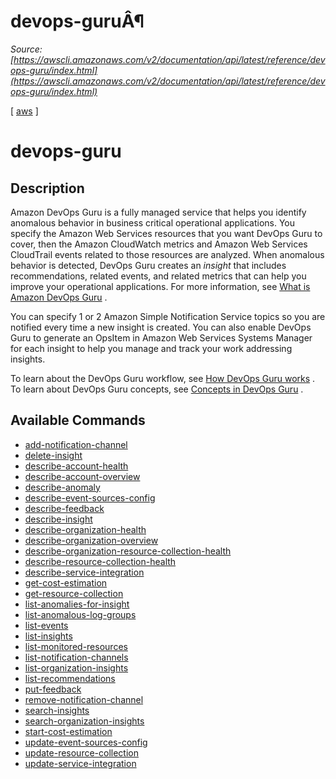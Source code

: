 # devops-guruÂ¶

*Source: [https://awscli.amazonaws.com/v2/documentation/api/latest/reference/devops-guru/index.html](https://awscli.amazonaws.com/v2/documentation/api/latest/reference/devops-guru/index.html)*

[ [aws](https://awscli.amazonaws.com/v2/documentation/api/latest/reference/index.html#cli-aws) ]

# devops-guru

## Description

Amazon DevOps Guru is a fully managed service that helps you identify anomalous behavior in business critical operational applications. You specify the Amazon Web Services resources that you want DevOps Guru to cover, then the Amazon CloudWatch metrics and Amazon Web Services CloudTrail events related to those resources are analyzed. When anomalous behavior is detected, DevOps Guru creates an *insight* that includes recommendations, related events, and related metrics that can help you improve your operational applications. For more information, see [What is Amazon DevOps Guru](https://docs.aws.amazon.com/devops-guru/latest/userguide/welcome.html) .

You can specify 1 or 2 Amazon Simple Notification Service topics so you are notified every time a new insight is created. You can also enable DevOps Guru to generate an OpsItem in Amazon Web Services Systems Manager for each insight to help you manage and track your work addressing insights.

To learn about the DevOps Guru workflow, see [How DevOps Guru works](https://docs.aws.amazon.com/devops-guru/latest/userguide/welcome.html#how-it-works) . To learn about DevOps Guru concepts, see [Concepts in DevOps Guru](https://docs.aws.amazon.com/devops-guru/latest/userguide/concepts.html) .

## Available Commands

- [add-notification-channel](https://awscli.amazonaws.com/v2/documentation/api/latest/reference/devops-guru/add-notification-channel.html)
- [delete-insight](https://awscli.amazonaws.com/v2/documentation/api/latest/reference/devops-guru/delete-insight.html)
- [describe-account-health](https://awscli.amazonaws.com/v2/documentation/api/latest/reference/devops-guru/describe-account-health.html)
- [describe-account-overview](https://awscli.amazonaws.com/v2/documentation/api/latest/reference/devops-guru/describe-account-overview.html)
- [describe-anomaly](https://awscli.amazonaws.com/v2/documentation/api/latest/reference/devops-guru/describe-anomaly.html)
- [describe-event-sources-config](https://awscli.amazonaws.com/v2/documentation/api/latest/reference/devops-guru/describe-event-sources-config.html)
- [describe-feedback](https://awscli.amazonaws.com/v2/documentation/api/latest/reference/devops-guru/describe-feedback.html)
- [describe-insight](https://awscli.amazonaws.com/v2/documentation/api/latest/reference/devops-guru/describe-insight.html)
- [describe-organization-health](https://awscli.amazonaws.com/v2/documentation/api/latest/reference/devops-guru/describe-organization-health.html)
- [describe-organization-overview](https://awscli.amazonaws.com/v2/documentation/api/latest/reference/devops-guru/describe-organization-overview.html)
- [describe-organization-resource-collection-health](https://awscli.amazonaws.com/v2/documentation/api/latest/reference/devops-guru/describe-organization-resource-collection-health.html)
- [describe-resource-collection-health](https://awscli.amazonaws.com/v2/documentation/api/latest/reference/devops-guru/describe-resource-collection-health.html)
- [describe-service-integration](https://awscli.amazonaws.com/v2/documentation/api/latest/reference/devops-guru/describe-service-integration.html)
- [get-cost-estimation](https://awscli.amazonaws.com/v2/documentation/api/latest/reference/devops-guru/get-cost-estimation.html)
- [get-resource-collection](https://awscli.amazonaws.com/v2/documentation/api/latest/reference/devops-guru/get-resource-collection.html)
- [list-anomalies-for-insight](https://awscli.amazonaws.com/v2/documentation/api/latest/reference/devops-guru/list-anomalies-for-insight.html)
- [list-anomalous-log-groups](https://awscli.amazonaws.com/v2/documentation/api/latest/reference/devops-guru/list-anomalous-log-groups.html)
- [list-events](https://awscli.amazonaws.com/v2/documentation/api/latest/reference/devops-guru/list-events.html)
- [list-insights](https://awscli.amazonaws.com/v2/documentation/api/latest/reference/devops-guru/list-insights.html)
- [list-monitored-resources](https://awscli.amazonaws.com/v2/documentation/api/latest/reference/devops-guru/list-monitored-resources.html)
- [list-notification-channels](https://awscli.amazonaws.com/v2/documentation/api/latest/reference/devops-guru/list-notification-channels.html)
- [list-organization-insights](https://awscli.amazonaws.com/v2/documentation/api/latest/reference/devops-guru/list-organization-insights.html)
- [list-recommendations](https://awscli.amazonaws.com/v2/documentation/api/latest/reference/devops-guru/list-recommendations.html)
- [put-feedback](https://awscli.amazonaws.com/v2/documentation/api/latest/reference/devops-guru/put-feedback.html)
- [remove-notification-channel](https://awscli.amazonaws.com/v2/documentation/api/latest/reference/devops-guru/remove-notification-channel.html)
- [search-insights](https://awscli.amazonaws.com/v2/documentation/api/latest/reference/devops-guru/search-insights.html)
- [search-organization-insights](https://awscli.amazonaws.com/v2/documentation/api/latest/reference/devops-guru/search-organization-insights.html)
- [start-cost-estimation](https://awscli.amazonaws.com/v2/documentation/api/latest/reference/devops-guru/start-cost-estimation.html)
- [update-event-sources-config](https://awscli.amazonaws.com/v2/documentation/api/latest/reference/devops-guru/update-event-sources-config.html)
- [update-resource-collection](https://awscli.amazonaws.com/v2/documentation/api/latest/reference/devops-guru/update-resource-collection.html)
- [update-service-integration](https://awscli.amazonaws.com/v2/documentation/api/latest/reference/devops-guru/update-service-integration.html)